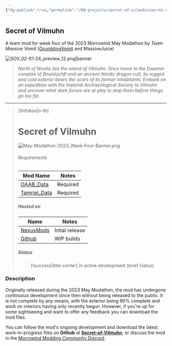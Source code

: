 ```yaml
---
{"dg-publish":true,"permalink":"/00-projects/secret-of-vilmuhn/secret-of-vilmuhn-home/","metatags":{"description":"Secret of Vilmuhm - a Morrowind mod by GrumblingVomit and MassiveJuice","og:image":"https://i.imgur.com/LmCg5HX.png"},"tags":["MOC","Secret-of-Vilmuhn"]}
---
```


## Secret of Vilmuhn

A team mod for week four of the 2023 Morrowind May Modathon by _Team Massive Vomit_ ([GrumblingVomit](https://www.nexusmods.com/morrowind/users/54525107) and MassiveJuice)

![SOV_02-01-24_preview_12.png|banner](/img/user/Assets/Secret-of-Vilmuhn/SOV_02-01-24_preview_12.png)

> _North of Nivalis lies the island of Vilmuhn. Once home to the Dwemer complex of Bnuiolzchft and an ancient Nordic dragon cult, its rugged and cold exterior bears the scars of its former inhabitants. Embark on an expedition with the Imperial Archaeological Society to Vilmuhn and uncover what dark forces are at play to stop them before things go too far._

---

> [!infobox|n-th] 
> # Secret of Vilmuhn
> ![May-Modathon-2023_Week-Four-Banner.png](/img/user/Assets/Secret-of-Vilmuhn/May-Modathon-2023_Week-Four-Banner.png)
> 
> ###### Requirements
> | Mod Name | Notes |
> | ---- | ---- |
> | [OAAB_Data](https://www.nexusmods.com/morrowind/mods/49042) | Required |
> | [Tamriel_Data](https://www.nexusmods.com/morrowind/mods/44537) | Required |
> 
> ##### Hosted on
> | Name | Notes |
> | ---- | ---- |
> | [NexusMods](https://www.nexusmods.com/morrowind/mods/52977) | Intial release |
> | [Github](https://github.com/MasssiveJuice08/Secret-of-Vilmuhn) | WIP builds |
> 
> ##### Status
> 
> > [!success|title-center] In active development (brief hiatus)

### Description

Originally released during the 2023 May Modathon, the mod has undergone continuous development since then without being released to the public. It is not complete by any means, with the exterior being 90% complete and work on interiors having only recently begun. However, if you're up for some sightseeing and want to offer any feedback you can download the mod files.

You can follow the mod's ongoing development and download the latest work-in-progress files on **Github** at [**Secret-of-Vilmuhn**](https://github.com/MasssiveJuice08/Secret-of-Vilmuhn), or discuss the mod in the [Morrowind Modding Community Discord](https://discord.com/channels/210394599246659585/1145919837290364929).